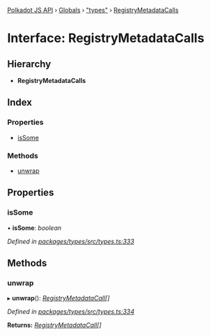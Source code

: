 [Polkadot JS API](../README.md) › [Globals](../globals.md) › ["types"](../modules/_types_.md) › [RegistryMetadataCalls](_types_.registrymetadatacalls.md)

# Interface: RegistryMetadataCalls

## Hierarchy

* **RegistryMetadataCalls**

## Index

### Properties

* [isSome](_types_.registrymetadatacalls.md#issome)

### Methods

* [unwrap](_types_.registrymetadatacalls.md#unwrap)

## Properties

###  isSome

• **isSome**: *boolean*

*Defined in [packages/types/src/types.ts:333](https://github.com/polkadot-js/api/blob/b1a657d68/packages/types/src/types.ts#L333)*

## Methods

###  unwrap

▸ **unwrap**(): *[RegistryMetadataCall](_types_.registrymetadatacall.md)[]*

*Defined in [packages/types/src/types.ts:334](https://github.com/polkadot-js/api/blob/b1a657d68/packages/types/src/types.ts#L334)*

**Returns:** *[RegistryMetadataCall](_types_.registrymetadatacall.md)[]*
